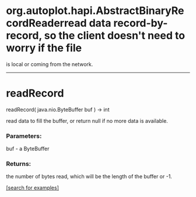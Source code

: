 # org.autoplot.hapi.AbstractBinaryRecordReaderread data record-by-record, so the client doesn't need to worry if the file
 is local or coming from the network.
***
<a name="readRecord"></a>
# readRecord
readRecord( java.nio.ByteBuffer buf ) &rarr; int

read data to fill the buffer, or return null if no more data
 is available.

### Parameters:
buf - a ByteBuffer

### Returns:
the number of bytes read, which will be the length of the buffer or -1.

<a href="https://github.com/autoplot/dev/search?q=readRecord&unscoped_q=readRecord">[search for examples]</a>

